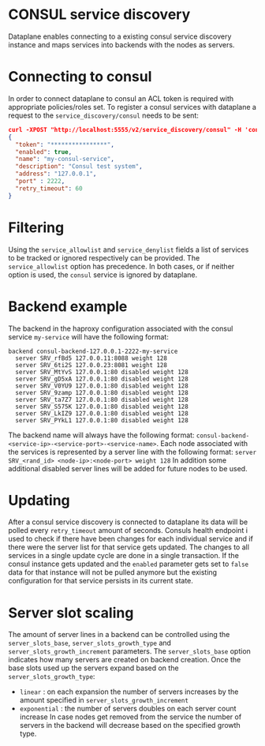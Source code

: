 # CONSUL service discovery

Dataplane enables connecting to a existing consul service discovery instance and maps services into backends with the nodes as servers.

# Connecting to consul

In order to connect dataplane to consul an ACL token is required with appropriate policies/roles set. To register a consul services with
dataplane a request to the `service_discovery/consul` needs to be sent:

```json
curl -XPOST "http://localhost:5555/v2/service_discovery/consul" -H 'content-type: application/json' -d @/path/to/payload.json
{
  "token": "****************",
  "enabled": true,
  "name": "my-consul-service",
  "description": "Consul test system",
  "address": "127.0.0.1",
  "port" : 2222,
  "retry_timeout": 60
}
```
# Filtering

Using the `service_allowlist` and `service_denylist` fields a list of services to be tracked or ignored respectively can be provided. The `service_allowlist` option has precedence. In both cases, or if neither option is used, the `consul` service is ignored by dataplane.

# Backend example

The backend in the haproxy configuration associated with the consul service `my-service` will have the following format:

```
backend consul-backend-127.0.0.1-2222-my-service 
  server SRV_rfBd5 127.0.0.11:8088 weight 128
  server SRV_6ti2S 127.0.0.23:8081 weight 128
  server SRV_MtYvS 127.0.0.1:80 disabled weight 128
  server SRV_gD5xA 127.0.0.1:80 disabled weight 128
  server SRV_V0YU9 127.0.0.1:80 disabled weight 128
  server SRV_9zamp 127.0.0.1:80 disabled weight 128
  server SRV_ta7Z7 127.0.0.1:80 disabled weight 128
  server SRV_S575K 127.0.0.1:80 disabled weight 128
  server SRV_LkIZ9 127.0.0.1:80 disabled weight 128
  server SRV_PYkL1 127.0.0.1:80 disabled weight 128
```

The backend name will always have the following format: `consul-backend-<service-ip>-<service-port>-<service-name>`.
Each node associated with the services is represented by a server line with the following format:
`server SRV_<rand_id> <node-ip>:<node-port> weight 128`
In addition some additional disabled server lines will be added for future nodes to be used.

# Updating

After a consul service discovery is connected to dataplane its data will be polled every `retry_timeout` amount of seconds. Consuls
health endpoint i used to check if there have been changes for each individual service and if there were the server list for that
service gets updated. The changes to all services in a single update cycle are done in a single transaction. If the consul instance 
gets updated and the `enabled` parameter gets set to `false` data for that instance will not be pulled anymore but the existing configuration
for that service persists in its current state.

# Server slot scaling

The amount of server lines in a backend can be controlled using the `server_slots_base`, `server_slots_growth_type` and `server_slots_growth_increment` parameters. The `server_slots_base` option indicates how many servers are created on backend creation. Once the base slots used up the servers
expand based on the `server_slots_growth_type`: 
- `linear` : on each expansion the number of servers increases by the amount specified in `server_slots_growth_increment`
- `exponential` : the number of servers doubles on each server count increase
In case nodes get removed from the service the number of servers in the backend will decrease based on the specified growth type.

